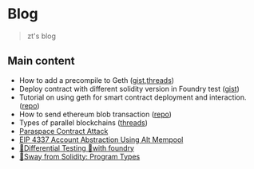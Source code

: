 # Blog
> zt's blog

## Main content
- How to add a precompile to Geth ([gist](https://gist.github.com/zt-9/64c4a51e4a3e754635bc01f0a3e53ea5),[threads](https://x.com/zt_zzzzt/status/1837242254240666067))
- Deploy contract with different solidity version in Foundry test ([gist](https://gist.github.com/zt-9/f367a998e00294595a9bd700200c8b5a))
- Tutorial on using geth for smart contract deployment and interaction. ([repo](https://github.com/zt-9/geth-smart-contract))
- How to send ethereum blob transaction ([repo](https://github.com/zt-9/goblob))
- Types of parallel blockchains ([threads](https://x.com/zt_zzzzt/status/1788627272083308690))
- [Paraspace Contract Attack](https://twitter.com/zzzzoey_t/status/1636711702434820096)
- [EIP 4337 Account Abstraction Using Alt Mempool](https://twitter.com/zzzzoey_t/status/1631395431304548354)
- [🌟Differential Testing 🌟with foundry](https://twitter.com/zzzzoey_t/status/1617668901378347008)
- [🌴Sway from Solidity: Program Types](https://github.com/zoey-t/blog/issues/1)
